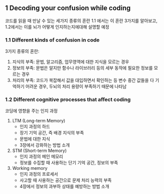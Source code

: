 ## 1 Decoding your confusion while coding
코드를 읽을 때 만날 수 있는 세가지 종류의 혼란
1.1 에서는 이 혼란 3가지를 알아보고, 1.2에서는 이를 뇌가 어떻게 인지하는지에대해 설명할 예정

### 1.1 Different kinds of confusion in code

3가지 종류의 혼란:
1) 지식의 부족: 문법, 알고리즘, 업무영역에 대한 지식을 모르는 경우
2) 정보의 부족: 문법은 알지만 함수나 라이브러리 등의 세부 동작에 필요한 정보를 모르는 경우
3) 처리의 부족: 코드가 복잡해서 값을 대입하면서 확인하는 등 변수 중간 값들을 다 기억하기 어려운 경우, 두뇌의 처리 용량이 부족하기 때문에 나타남

### 1.2 Different cognitive processes that affect coding

코딩에 영향을 주는 인지 과정
1) LTM (Long-term Memory)
   - 인지 과정의 하드
   - 장기 기억 공간, 즉 배경 지식의 부족
   - 문법에 대한 지식
   - 3장에서 강화하는 방법 소개
2) STM (Short-term Memory)
   - 인지 과정의 메인 메모리
   - 정보를 수집할 때 사용하는 단기 기억 공간, 정보의 부족
3) Working memory
   - 인지 과정의 프로세서
   - 사고할 때 사용하는 공간으로 문제 처리 능력의 부족
   - 4장에서 정보의 과부하 상태를 예방하는 방법 소개
